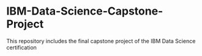 # IBM-Data-Science-Capstone-Project
This repository includes the final capstone project of the IBM Data Science certification
